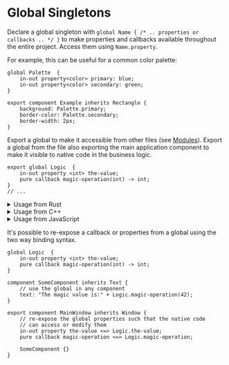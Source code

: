 <!-- Copyright © SixtyFPS GmbH <info@slint.dev> ; SPDX-License-Identifier: MIT -->
# Global Singletons

Declare a global singleton with `global Name { /* .. properties or callbacks .. */ }` to
make properties and callbacks available throughout the entire project. Access them using `Name.property`.

For example, this can be useful for a common color palette:

```slint,no-preview
global Palette  {
    in-out property<color> primary: blue;
    in-out property<color> secondary: green;
}

export component Example inherits Rectangle {
    background: Palette.primary;
    border-color: Palette.secondary;
    border-width: 2px;
}
```

Export a global to make it accessible from other files (see [Modules](modules.md)). Export a global from
the file also exporting the main application component to make it visible
to native code in the business logic.

```slint,ignore
export global Logic  {
    in-out property <int> the-value;
    pure callback magic-operation(int) -> int;
}
// ...
```

<details data-snippet-language="rust">
<summary>Usage from Rust</summary>

```rust
slint::slint!{
export global Logic {
    in-out property <int> the-value;
    pure callback magic-operation(int) -> int;
}

export component App inherits Window {
    // ...
}
}

fn main() {
    let app = App::new();
    app.global::<Logic>().on_magic_operation(|value| {
        eprintln!("magic operation input: {}", value);
        value * 2
    });
    app.global::<Logic>().set_the_value(42);
    // ...
}
```

</details>

<details data-snippet-language="cpp">
<summary>Usage from C++</summary>

```cpp
#include "app.h"

fn main() {
    auto app = App::create();
    app->global<Logic>().on_magic_operation([](int value) -> int {
        return value * 2;
    });
    app->global<Logic>().set_the_value(42);
    // ...
}
```

</details>

<details data-snippet-language="javascript">
<summary>Usage from JavaScript</summary>

```js
let slint = require("slint-ui");
let file = slint.loadFile("app.slint");
let app = new file.App();
app.Logic.magic_operation = (value) => {
    return value * 2;
};
app.Logic.the_value = 42;
// ...
```

</details>

It's possible to re-expose a callback or properties from a global using the two way binding syntax.

```slint,no-preview
global Logic  {
    in-out property <int> the-value;
    pure callback magic-operation(int) -> int;
}

component SomeComponent inherits Text {
    // use the global in any component
    text: "The magic value is:" + Logic.magic-operation(42);
}

export component MainWindow inherits Window {
    // re-expose the global properties such that the native code
    // can access or modify them
    in-out property the-value <=> Logic.the-value;
    pure callback magic-operation <=> Logic.magic-operation;

    SomeComponent {}
}
```
